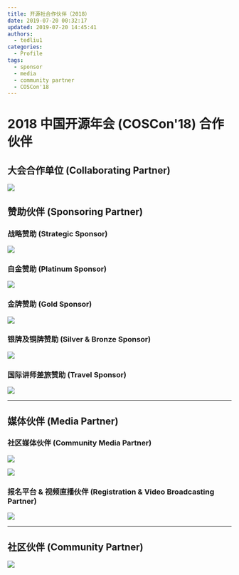 ```yaml
---
title: 开源社合作伙伴（2018）
date: 2019-07-20 00:32:17
updated: 2019-07-20 14:45:41
authors:
  - tedliu1
categories:
  - Profile
tags:
  - sponsor
  - media
  - community partner
  - COSCon'18
---
```


# 2018 中国开源年会 (COSCon'18) 合作伙伴

## 大会合作单位 (Collaborating Partner)

![](https://raw.githubusercontent.com/kaiyuanshe/Wiki/master/_posts/Profile/partner/w6ifwvnn5y.png)

## 赞助伙伴 (Sponsoring Partner)

### 战略赞助 (Strategic Sponsor)

![](https://raw.githubusercontent.com/kaiyuanshe/Wiki/master/_posts/Profile/partner/2fj9z7vn7h8.png)

### 白金赞助 (Platinum Sponsor)

![](https://raw.githubusercontent.com/kaiyuanshe/Wiki/master/_posts/Profile/partner/3pka9hwongs.png)

### 金牌赞助 (Gold Sponsor)

![](https://raw.githubusercontent.com/kaiyuanshe/Wiki/master/_posts/Profile/partner/tyf6va2k34.png)

### 银牌及铜牌赞助 (Silver & Bronze Sponsor)

![](https://raw.githubusercontent.com/kaiyuanshe/Wiki/master/_posts/Profile/partner/7qido2dtci.png)

### 国际讲师差旅赞助 (Travel Sponsor)

![](https://raw.githubusercontent.com/kaiyuanshe/Wiki/master/_posts/Profile/partner/1ffh6exsue9.png)

---

## 媒体伙伴 (Media Partner)

### 社区媒体伙伴 (Community Media Partner)

![](https://raw.githubusercontent.com/kaiyuanshe/Wiki/master/_posts/Profile/partner/2uhfx566bea.png)

![](https://raw.githubusercontent.com/kaiyuanshe/Wiki/master/_posts/Profile/partner/9uaya7ypel.png)

### 报名平台 & 视频直播伙伴 (Registration & Video Broadcasting Partner)

![](https://uploader.shimo.im/f/gQz3VNfJhHEZFfBx.png!thumbnail)

---

## 社区伙伴 (Community Partner)

![](https://raw.githubusercontent.com/kaiyuanshe/Wiki/master/_posts/Profile/partner/u0h4rbc1yw.png)
